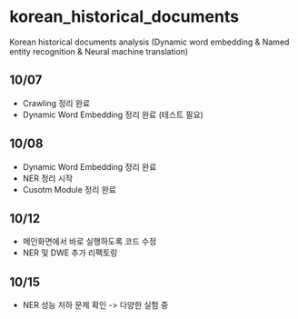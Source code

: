 # korean_historical_documents
Korean historical documents analysis (Dynamic word embedding &amp; Named entity recognition &amp; Neural machine translation)

## 10/07

* Crawling 정리 완료
* Dynamic Word Embedding 정리 완료 (테스트 필요)

## 10/08

* Dynamic Word Embedding 정리 완료
* NER 정리 시작
* Cusotm Module 정리 완료

## 10/12

* 메인화면에서 바로 실행하도록 코드 수정
* NER 및 DWE 추가 리팩토링

## 10/15

* NER 성능 저하 문제 확인 -> 다양한 실험 중